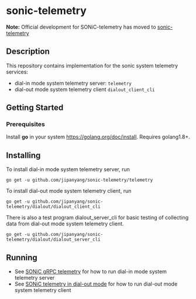 # sonic-telemetry

**Note:** Official development for SONiC-telemetry has moved to [sonic-telemetry](https://github.com/Azure/sonic-telemetry)

## Description
This repository contains implementation for the sonic system telemetry services:
- dial-in mode system telemetry server: `telemetry`
- dial-out mode system telemetry client `dialout_client_cli`

## Getting Started

### Prerequisites

Install __go__ in your system https://golang.org/doc/install. Requires golang1.8+.

## Installing

To install dial-in mode system telemetry server, run

    go get -u github.com/jipanyang/sonic-telemetry/telemetry

To install dial-out mode system telemetry client, run

    go get -u github.com/jipanyang/sonic-telemetry/dialout/dialout_client_cli

There is also a test program dialout_server_cli for basic testing of collecting data from dial-out mode system telemetry client.

    go get -u github.com/jipanyang/sonic-telemetry/dialout/dialout_server_cli

## Running
* See [SONiC gRPC telemetry](./doc/grpc_telemetry.md) for how to run dial-in mode system telemetry server
* See [SONiC telemetry in dial-out mode](./doc/dialout.md) for how to run dial-out mode system telemetry client